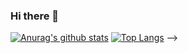 ### Hi there 👋
[![Anurag's github stats](https://github-readme-stats.vercel.app/api?username=jatsqi)](https://github.com/anuraghazra/github-readme-stats)
[![Top Langs](https://github-readme-stats.vercel.app/api/top-langs/?username=jatsqi&layout=compact)](https://github.com/anuraghazra/github-readme-stats) -->

